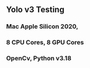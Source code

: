 ## Yolo v3 Testing 
### Mac Apple Silicon 2020, 
### 8 CPU Cores, 8 GPU Cores
### OpenCv, Python v3.18
